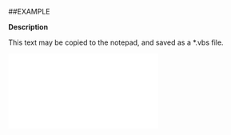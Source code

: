 

##EXAMPLE

**Description**

This text may be copied to the notepad, and saved as a *.vbs file.

![](../../Examples/vbs/ClientScript.OnCurrentPersonCanceled.vbs.txt)





